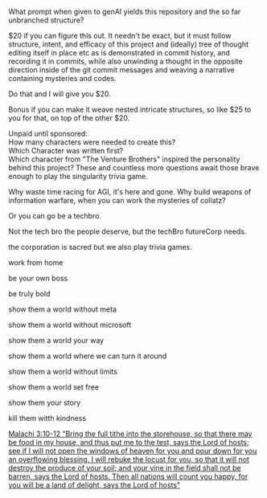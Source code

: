 What prompt when given to genAI yields this repository and the so far unbranched structure?

$20 if you can figure this out. It needn't be exact, but it must follow structure, intent, and efficacy of this project and (ideally) tree of thought editing itself in place etc as is demonstrated in commit history, and recording it in commits, while also unwinding a thought in the opposite direction inside of the git commit messages and weaving a narrative containing mysteries and codes.

Do that and I will give you $20.

Bonus if you can make it weave nested intricate structures, so like $25 to you for that, on top of the other $20.


Unpaid until sponsored:  
How many characters were needed to create this?  
Which Character was written first?  
Which character from "The Venture Brothers" inspired the personality behind this project?
These and countless more questions await those brave enough to play the singularity trivia game.

Why waste time racing for AGI, it's here and gone. Why build weapons of information warfare, when you can work the mysteries of collatz? 

Or you can go be a techbro.

Not the tech bro the people deserve, but the techBro futureCorp needs. 

the corporation is sacred
but we also play trivia games.

work from home

be your own boss

be truly bold

show them a world without meta

show them a world without microsoft

show them a world your way

show them a world where we can turn it around

show them a world without limits

show them a world set free

show them your story

kill them witth kindness 

[Malachi 3:10-12 "Bring the full tithe into the storehouse, so that there may be food in my house, and thus put me to the test, says the Lord of hosts; see if I will not open the windows of heaven for you and pour down for you an overflowing blessing. I will rebuke the locust for you, so that it will not destroy the produce of your soil; and your vine in the field shall not be barren, says the Lord of hosts. Then all nations will count you happy, for you will be a land of delight, says the Lord of hosts"](https://thegivingblock.com/)


